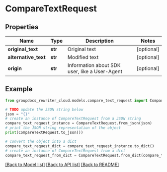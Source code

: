 # CompareTextRequest


## Properties

Name | Type | Description | Notes
------------ | ------------- | ------------- | -------------
**original_text** | **str** | Original text | [optional] 
**alternative_text** | **str** | Modified text | [optional] 
**origin** | **str** | Information about SDK user, like a User-Agent | [optional] 

## Example

```python
from groupdocs_rewriter_cloud.models.compare_text_request import CompareTextRequest

# TODO update the JSON string below
json = "{}"
# create an instance of CompareTextRequest from a JSON string
compare_text_request_instance = CompareTextRequest.from_json(json)
# print the JSON string representation of the object
print(CompareTextRequest.to_json())

# convert the object into a dict
compare_text_request_dict = compare_text_request_instance.to_dict()
# create an instance of CompareTextRequest from a dict
compare_text_request_from_dict = CompareTextRequest.from_dict(compare_text_request_dict)
```
[[Back to Model list]](../README.md#documentation-for-models) [[Back to API list]](../README.md#documentation-for-api-endpoints) [[Back to README]](../README.md)



